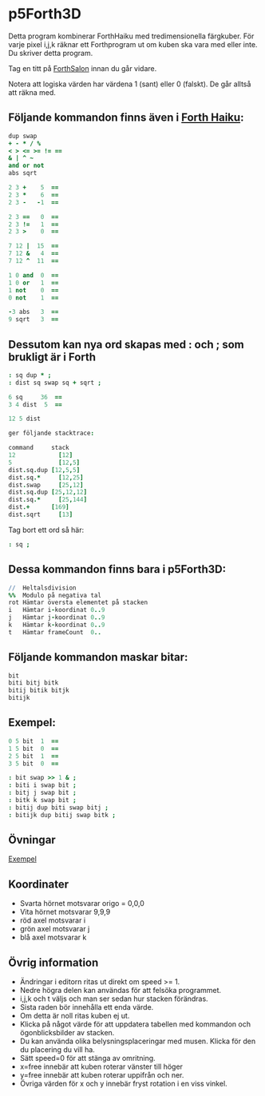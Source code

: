 # p5Forth3D

Detta program kombinerar ForthHaiku med tredimensionella färgkuber.
För varje pixel i,j,k räknar ett Forthprogram ut om kuben ska vara med eller inte. Du skriver detta program.

Tag en titt på [ForthSalon](http://forthsalon.appspot.com/haiku-editor) innan du går vidare.

Notera att logiska värden har värdena 1 (sant) eller 0 (falskt). De går alltså att räkna med.

## Följande kommandon finns även i [Forth Haiku](http://forthsalon.appspot.com/word-list):

```coffeescript
dup swap
+ - * / %
< > <= >= != ==
& | ^ ~
and or not
abs sqrt
```
```coffeescript
2 3 +    5  ==
2 3 *    6  ==
2 3 -   -1  ==

2 3 ==   0  ==
2 3 !=   1  ==
2 3 >    0  ==

7 12 |  15  ==
7 12 &   4  ==
7 12 ^  11  ==

1 0 and  0  ==
1 0 or   1  ==
1 not    0  ==
0 not    1  ==

-3 abs   3  ==
9 sqrt   3  ==
```

## Dessutom kan nya ord skapas med : och ; som brukligt är i Forth

```coffeescript
: sq dup * ;
: dist sq swap sq + sqrt ;

6 sq     36  ==
3 4 dist  5  ==

12 5 dist

ger följande stacktrace:

command	    stack
12		      [12]
5	          [12,5]
dist.sq.dup	[12,5,5]
dist.sq.*	  [12,25]
dist.swap	  [25,12]
dist.sq.dup	[25,12,12]
dist.sq.*	  [25,144]
dist.+	    [169]
dist.sqrt	  [13]
```
Tag bort ett ord så här:
```coffeescript
: sq ;
```

## Dessa kommandon finns bara i p5Forth3D:

```coffeescript
//  Heltalsdivision
%%  Modulo på negativa tal
rot Hämtar översta elementet på stacken
i   Hämtar i-koordinat 0..9
j   Hämtar j-koordinat 0..9
k   Hämtar k-koordinat 0..9
t   Hämtar frameCount  0..
```

## Följande kommandon maskar bitar:

```coffeescript
bit
biti bitj bitk
bitij bitik bitjk
bitijk
```

## Exempel:

```coffeescript
0 5 bit  1  ==
1 5 bit  0  ==
2 5 bit  1  ==
3 5 bit  0  ==

: bit swap >> 1 & ;
: biti i swap bit ;
: bitj j swap bit ;
: bitk k swap bit ;
: bitij dup biti swap bitj ;
: bitijk dup bitij swap bitk ;
```

## Övningar
[Exempel](https://christernilsson.github.io/p5Dojo/ForthHaiku3D.html)

## Koordinater

* Svarta hörnet motsvarar origo = 0,0,0
* Vita hörnet motsvarar 9,9,9
* röd axel motsvarar i
* grön axel motsvarar j
* blå axel motsvarar k

## Övrig information

* Ändringar i editorn ritas ut direkt om speed >= 1.
* Nedre högra delen kan användas för att felsöka programmet.
 * i,j,k och t väljs och man ser sedan hur stacken förändras.
 * Sista raden bör innehålla ett enda värde.
 * Om detta är noll ritas kuben ej ut.
 * Klicka på något värde för att uppdatera tabellen med kommandon och ögonblicksbilder av stacken.
* Du kan använda olika belysningsplaceringar med musen. Klicka för den du placering du vill ha.
* Sätt speed=0 för att stänga av omritning.
* x=free innebär att kuben roterar vänster till höger
* y=free innebär att kuben roterar uppifrån och ner.
* Övriga värden för x och y innebär fryst rotation i en viss vinkel.
